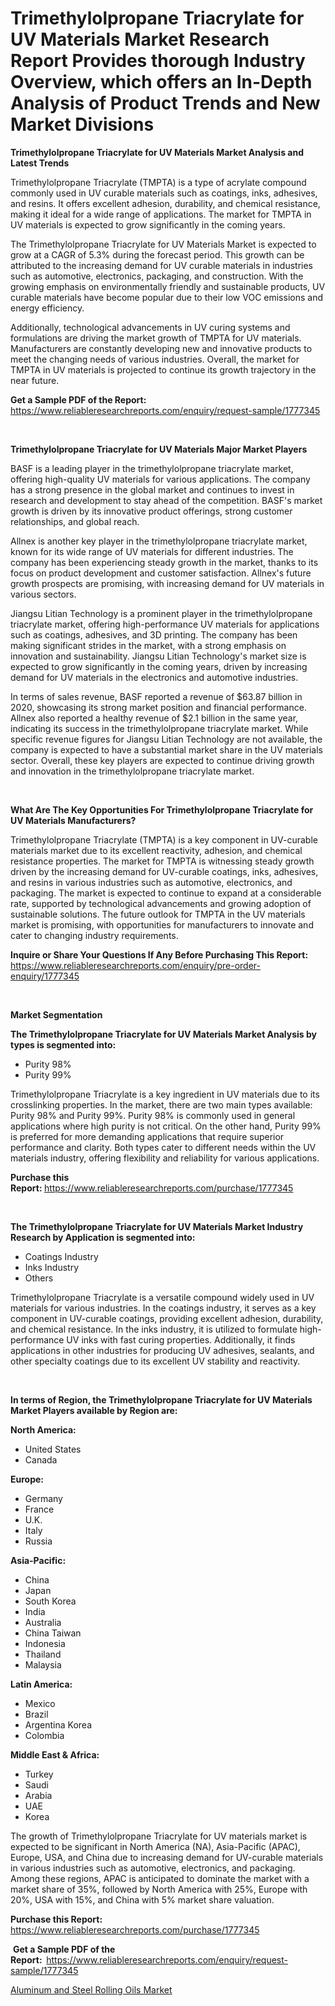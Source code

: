 <p><h1>Trimethylolpropane Triacrylate for UV Materials Market Research Report Provides thorough Industry Overview, which offers an In-Depth Analysis of Product Trends and New Market Divisions</h1></p><p><strong>Trimethylolpropane Triacrylate for UV Materials Market Analysis and Latest Trends</strong></p>
<p><p>Trimethylolpropane Triacrylate (TMPTA) is a type of acrylate compound commonly used in UV curable materials such as coatings, inks, adhesives, and resins. It offers excellent adhesion, durability, and chemical resistance, making it ideal for a wide range of applications. The market for TMPTA in UV materials is expected to grow significantly in the coming years.</p><p>The Trimethylolpropane Triacrylate for UV Materials Market is expected to grow at a CAGR of 5.3% during the forecast period. This growth can be attributed to the increasing demand for UV curable materials in industries such as automotive, electronics, packaging, and construction. With the growing emphasis on environmentally friendly and sustainable products, UV curable materials have become popular due to their low VOC emissions and energy efficiency.</p><p>Additionally, technological advancements in UV curing systems and formulations are driving the market growth of TMPTA for UV materials. Manufacturers are constantly developing new and innovative products to meet the changing needs of various industries. Overall, the market for TMPTA in UV materials is projected to continue its growth trajectory in the near future.</p></p>
<p><strong>Get a Sample PDF of the Report:&nbsp;</strong> <a href="https://www.reliableresearchreports.com/enquiry/request-sample/1777345">https://www.reliableresearchreports.com/enquiry/request-sample/1777345</a></p>
<p>&nbsp;</p>
<p><strong>Trimethylolpropane Triacrylate for UV Materials Major Market Players</strong></p>
<p><p>BASF is a leading player in the trimethylolpropane triacrylate market, offering high-quality UV materials for various applications. The company has a strong presence in the global market and continues to invest in research and development to stay ahead of the competition. BASF's market growth is driven by its innovative product offerings, strong customer relationships, and global reach.</p><p>Allnex is another key player in the trimethylolpropane triacrylate market, known for its wide range of UV materials for different industries. The company has been experiencing steady growth in the market, thanks to its focus on product development and customer satisfaction. Allnex's future growth prospects are promising, with increasing demand for UV materials in various sectors.</p><p>Jiangsu Litian Technology is a prominent player in the trimethylolpropane triacrylate market, offering high-performance UV materials for applications such as coatings, adhesives, and 3D printing. The company has been making significant strides in the market, with a strong emphasis on innovation and sustainability. Jiangsu Litian Technology's market size is expected to grow significantly in the coming years, driven by increasing demand for UV materials in the electronics and automotive industries.</p><p>In terms of sales revenue, BASF reported a revenue of $63.87 billion in 2020, showcasing its strong market position and financial performance. Allnex also reported a healthy revenue of $2.1 billion in the same year, indicating its success in the trimethylolpropane triacrylate market. While specific revenue figures for Jiangsu Litian Technology are not available, the company is expected to have a substantial market share in the UV materials sector. Overall, these key players are expected to continue driving growth and innovation in the trimethylolpropane triacrylate market.</p></p>
<p>&nbsp;</p>
<p><strong>What Are The Key Opportunities For Trimethylolpropane Triacrylate for UV Materials Manufacturers?</strong></p>
<p><p>Trimethylolpropane Triacrylate (TMPTA) is a key component in UV-curable materials market due to its excellent reactivity, adhesion, and chemical resistance properties. The market for TMPTA is witnessing steady growth driven by the increasing demand for UV-curable coatings, inks, adhesives, and resins in various industries such as automotive, electronics, and packaging. The market is expected to continue to expand at a considerable rate, supported by technological advancements and growing adoption of sustainable solutions. The future outlook for TMPTA in the UV materials market is promising, with opportunities for manufacturers to innovate and cater to changing industry requirements.</p></p>
<p><strong>Inquire or Share Your Questions If Any Before Purchasing This Report:</strong> <a href="https://www.reliableresearchreports.com/enquiry/pre-order-enquiry/1777345">https://www.reliableresearchreports.com/enquiry/pre-order-enquiry/1777345</a></p>
<p>&nbsp;</p>
<p><strong>Market Segmentation</strong></p>
<p><strong>The Trimethylolpropane Triacrylate for UV Materials Market Analysis by types is segmented into:</strong></p>
<p><ul><li>Purity 98%</li><li>Purity 99%</li></ul></p>
<p><p>Trimethylolpropane Triacrylate is a key ingredient in UV materials due to its crosslinking properties. In the market, there are two main types available: Purity 98% and Purity 99%. Purity 98% is commonly used in general applications where high purity is not critical. On the other hand, Purity 99% is preferred for more demanding applications that require superior performance and clarity. Both types cater to different needs within the UV materials industry, offering flexibility and reliability for various applications.</p></p>
<p><strong>Purchase this Report:&nbsp;</strong><a href="https://www.reliableresearchreports.com/purchase/1777345">https://www.reliableresearchreports.com/purchase/1777345</a></p>
<p>&nbsp;</p>
<p><strong>The Trimethylolpropane Triacrylate for UV Materials Market Industry Research by Application is segmented into:</strong></p>
<p><ul><li>Coatings Industry</li><li>Inks Industry</li><li>Others</li></ul></p>
<p><p>Trimethylolpropane Triacrylate is a versatile compound widely used in UV materials for various industries. In the coatings industry, it serves as a key component in UV-curable coatings, providing excellent adhesion, durability, and chemical resistance. In the inks industry, it is utilized to formulate high-performance UV inks with fast curing properties. Additionally, it finds applications in other industries for producing UV adhesives, sealants, and other specialty coatings due to its excellent UV stability and reactivity.</p></p>
<p>&nbsp;</p>
<p><strong>In terms of Region, the Trimethylolpropane Triacrylate for UV Materials Market Players available by Region are:</strong></p>
<p>
    <p> <strong> North America: </strong>
        <ul>
            <li>United States</li>
            <li>Canada</li>
        </ul>
        </p> 
    <p> <strong> Europe: </strong>
        <ul>
            <li>Germany</li>
            <li>France</li>
            <li>U.K.</li>
            <li>Italy</li>
            <li>Russia</li>
        </ul>
        </p> 
    <p> <strong> Asia-Pacific: </strong>
        <ul>
            <li>China</li>
            <li>Japan</li>
            <li>South Korea</li>
            <li>India</li>
            <li>Australia</li>
            <li>China Taiwan</li>
            <li>Indonesia</li>
            <li>Thailand</li>
            <li>Malaysia</li>
        </ul>
        </p> 
    <p> <strong> Latin America: </strong>
        <ul>
            <li>Mexico</li>
            <li>Brazil</li>
            <li>Argentina Korea</li>
            <li>Colombia</li>
        </ul>
        </p> 
    <p> <strong> Middle East & Africa: </strong>
        <ul>
            <li>Turkey</li>
            <li>Saudi</li>
            <li>Arabia</li>
            <li>UAE</li>
            <li>Korea</li>
        </ul>
    </p>
    </p>
<p><p>The growth of Trimethylolpropane Triacrylate for UV materials market is expected to be significant in North America (NA), Asia-Pacific (APAC), Europe, USA, and China due to increasing demand for UV-curable materials in various industries such as automotive, electronics, and packaging. Among these regions, APAC is anticipated to dominate the market with a market share of 35%, followed by North America with 25%, Europe with 20%, USA with 15%, and China with 5% market share valuation.</p></p>
<p><strong>Purchase this Report: </strong><a href="https://www.reliableresearchreports.com/purchase/1777345">https://www.reliableresearchreports.com/purchase/1777345</a></p>
<p>&nbsp;<strong>Get a Sample PDF of the Report:&nbsp;&nbsp;</strong><a href="https://www.reliableresearchreports.com/enquiry/request-sample/1777345">https://www.reliableresearchreports.com/enquiry/request-sample/1777345</a></p>
<p><strong></strong></p>
<p><p><a href="https://nifty-kite-d51.notion.site/Aluminum-and-Steel-Rolling-Oils-Market-A-Comprehensive-Report-of-its-Market-Share-Growth-Trends-2-041c7e66c5c34673bab7930f507cf4a5">Aluminum and Steel Rolling Oils Market</a></p></p>